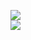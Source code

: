 [![](https://img.shields.io/badge/Made%20With-Github%20Spray-lightgrey.svg?style=for-the-badge&logo=github)](https://github.com/Annihil/github-spray#29393)  
[![](https://i.imgur.com/2DrTn0Z.gif)](https://github.com/Annihil/github-spray)